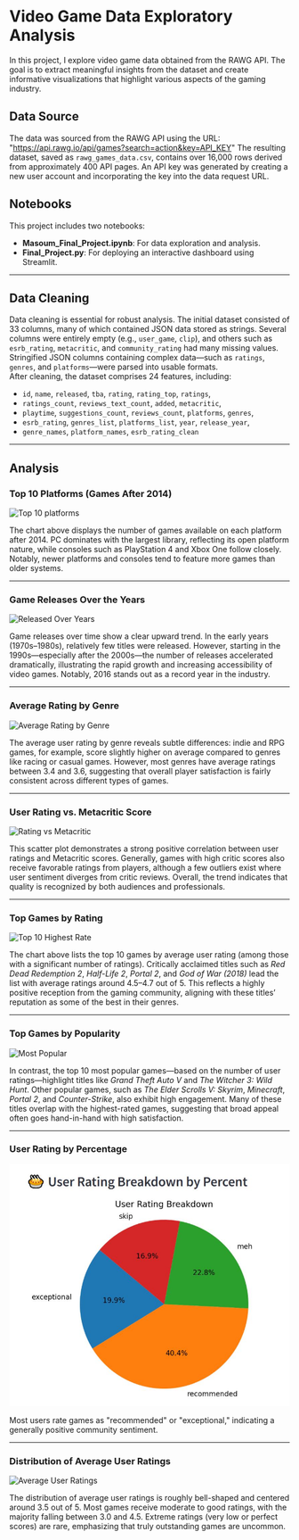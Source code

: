 # Video Game Data Exploratory Analysis

In this project, I explore video game data obtained from the RAWG API. The goal is to extract meaningful insights from the dataset and create informative visualizations that highlight various aspects of the gaming industry.

## Data Source  
The data was sourced from the RAWG API using the URL:  
 "https://api.rawg.io/api/games?search=action&key=API_KEY"
The resulting dataset, saved as `rawg_games_data.csv`, contains over 16,000 rows derived from approximately 400 API pages. An API key was generated by creating a new user account and incorporating the key into the data request URL.

## Notebooks  
This project includes two notebooks:  
- **Masoum_Final_Project.ipynb**: For data exploration and analysis.  
- **Final_Project.py**: For deploying an interactive dashboard using Streamlit.

---

## Data Cleaning  
Data cleaning is essential for robust analysis. The initial dataset consisted of 33 columns, many of which contained JSON data stored as strings. Several columns were entirely empty (e.g., `user_game`, `clip`), and others such as `esrb_rating`, `metacritic`, and `community_rating` had many missing values. Stringified JSON columns containing complex data—such as `ratings`, `genres`, and `platforms`—were parsed into usable formats.  
After cleaning, the dataset comprises 24 features, including:  
- `id`, `name`, `released`, `tba`, `rating`, `rating_top`, `ratings`,  
- `ratings_count`, `reviews_text_count`, `added`, `metacritic`,  
- `playtime`, `suggestions_count`, `reviews_count`, `platforms`, `genres`,  
- `esrb_rating`, `genres_list`, `platforms_list`, `year`, `release_year`,  
- `genre_names`, `platform_names`, `esrb_rating_clean`

---

## Analysis

### **Top 10 Platforms (Games After 2014)**  
![Top 10 platforms](TopPlatform.jpg)

The chart above displays the number of games available on each platform after 2014. PC dominates with the largest library, reflecting its open platform nature, while consoles such as PlayStation 4 and Xbox One follow closely. Notably, newer platforms and consoles tend to feature more games than older systems.

---

### **Game Releases Over the Years**  
![Released Over Years](ReleaseByYear.jpg)

Game releases over time show a clear upward trend. In the early years (1970s–1980s), relatively few titles were released. However, starting in the 1990s—especially after the 2000s—the number of releases accelerated dramatically, illustrating the rapid growth and increasing accessibility of video games. Notably, 2016 stands out as a record year in the industry.

---

### **Average Rating by Genre**  
![Average Rating by Genre](AveRatingByGenre.jpg)

The average user rating by genre reveals subtle differences: indie and RPG games, for example, score slightly higher on average compared to genres like racing or casual games. However, most genres have average ratings between 3.4 and 3.6, suggesting that overall player satisfaction is fairly consistent across different types of games.

---

### **User Rating vs. Metacritic Score**  
![Rating vs Metacritic](RatingvsMetacritic.jpg)

This scatter plot demonstrates a strong positive correlation between user ratings and Metacritic scores. Generally, games with high critic scores also receive favorable ratings from players, although a few outliers exist where user sentiment diverges from critic reviews. Overall, the trend indicates that quality is recognized by both audiences and professionals.

---

### **Top Games by Rating**  
![Top 10 Highest Rate](Top10HighestRate.jpg)

The chart above lists the top 10 games by average user rating (among those with a significant number of ratings). Critically acclaimed titles such as *Red Dead Redemption 2*, *Half-Life 2*, *Portal 2*, and *God of War (2018)* lead the list with average ratings around 4.5–4.7 out of 5. This reflects a highly positive reception from the gaming community, aligning with these titles’ reputation as some of the best in their genres.

---

### **Top Games by Popularity**  
![Most Popular](MostPopular.jpg)

In contrast, the top 10 most popular games—based on the number of user ratings—highlight titles like *Grand Theft Auto V* and *The Witcher 3: Wild Hunt*. Other popular games, such as *The Elder Scrolls V: Skyrim*, *Minecraft*, *Portal 2*, and *Counter-Strike*, also exhibit high engagement. Many of these titles overlap with the highest-rated games, suggesting that broad appeal often goes hand-in-hand with high satisfaction.

---

### **User Rating by Percentage**  
![User Rating By Percentage](UsrRatingByPercent.jpg)

Most users rate games as "recommended" or "exceptional," indicating a generally positive community sentiment.

---

### **Distribution of Average User Ratings**  
![Average User Ratings](AveUsrRating.jpg)

The distribution of average user ratings is roughly bell-shaped and centered around 3.5 out of 5. Most games receive moderate to good ratings, with the majority falling between 3.0 and 4.5. Extreme ratings (very low or perfect scores) are rare, emphasizing that truly outstanding games are uncommon.
